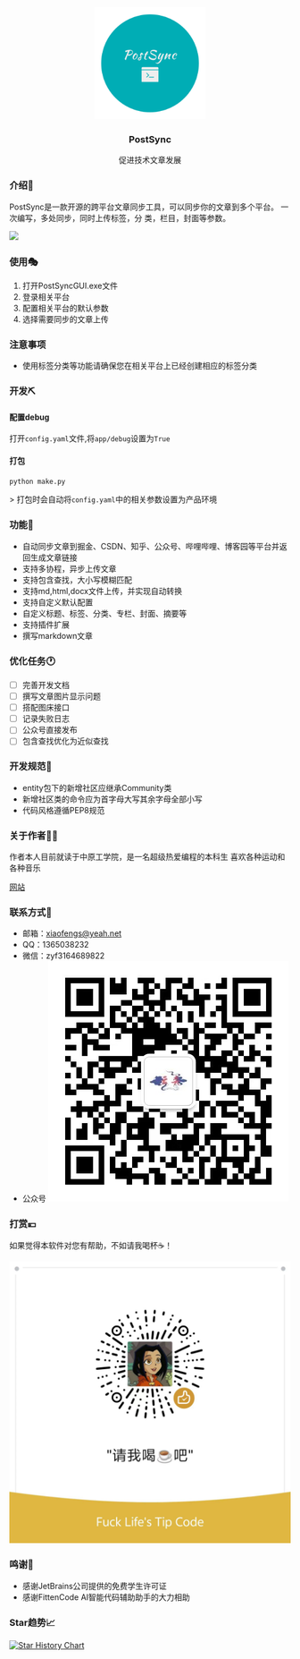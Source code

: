 <div align="center">
<img height="200" src="./static/imgs/logo.png" width="200"/>
<h3 align="center">
    PostSync
    </h3>
<p align="center">
        促进技术文章发展
    </p>
</div>

### 介绍📖

PostSync是一款开源的跨平台文章同步工具，可以同步你的文章到多个平台。
一次编写，多处同步，同时上传标签，分    类，栏目，封面等参数。  

[![](http://i2.hdslb.com/bfs/archive/da393fd721b3b958f88a4cb5d08df3af9528ec57.jpg)](https://www.bilibili.com/video/BV1P3FXejERT)

### 使用🎭

1. 打开PostSyncGUI.exe文件
2. 登录相关平台
3. 配置相关平台的默认参数
4. 选择需要同步的文章上传

### 注意事项

- 使用标签分类等功能请确保您在相关平台上已经创建相应的标签分类

### 开发⛏️

#### 配置debug

打开`config.yaml`文件,将`app/debug`设置为`True`

#### 打包

``` bash
python make.py
```

&gt; 打包时会自动将`config.yaml`中的相关参数设置为产品环境

### 功能📲

- 自动同步文章到掘金、CSDN、知乎、公众号、哔哩哔哩、博客园等平台并返回生成文章链接
- 支持多协程，异步上传文章
- 支持包含查找，大小写模糊匹配
- 支持md,html,docx文件上传，并实现自动转换
- 支持自定义默认配置
- 自定义标题、标签、分类、专栏、封面、摘要等
- 支持插件扩展
- 撰写markdown文章

### 优化任务🕐

- [ ] 完善开发文档
- [ ] 撰写文章图片显示问题
- [ ] 搭配图床接口
- [ ] 记录失败日志
- [ ] 公众号直接发布
- [ ] 包含查找优化为近似查找

### 开发规范📃

- entity包下的新增社区应继承Community类
- 新增社区类的命令应为首字母大写其余字母全部小写
- 代码风格遵循PEP8规范

### 关于作者👨‍💻

作者本人目前就读于中原工学院，是一名超级热爱编程的本科生
喜欢各种运动和各种音乐

[网站](https:xiaofengsoft.github.io)

### 联系方式📧

- 邮箱：<xiaofengs@yeah.net>
- QQ：1365038232
- 微信：zyf3164689822
- 公众号
![云奕科软公众号二维码](./static/imgs/official-account.jpg?=50x50)

### 打赏💴

如果觉得本软件对您有帮助，不如请我喝杯☕！

![微信支付](./static/imgs/reward-wechat.jpg?=50x50)

### 鸣谢🍻

- 感谢JetBrains公司提供的免费学生许可证
- 感谢FittenCode AI智能代码辅助助手的大力相助

### Star趋势📈

[![Star History Chart](https://api.star-history.com/svg?repos=xiaofengsoft/postsync&type=Timeline)](https://star-history.com/#xiaofengsoft/postsync&Timeline)
